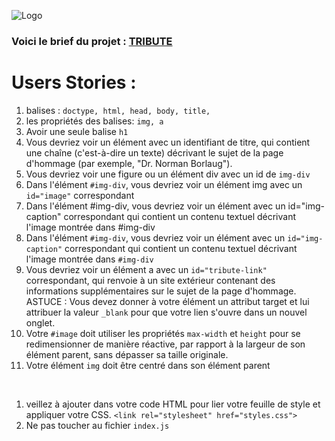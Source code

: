 ![Logo](https://kadea.academy/static/38b7831ae695651a7ca5900d8b5838ad/24d8b/logo.webp)


### Voici le brief du projet :  [TRIBUTE](https://classroom.google.com/c/NjA3OTgzMzU0MDM0/a/NjA4NDYyOTMwODM3/details) 

# Users Stories :

1. balises : ``doctype, html, head, body, title,``
2. les propriétés des balises:  ``img, a``
3. Avoir une seule balise ``h1``
​
4. Vous devriez voir un élément avec un identifiant de titre, qui contient une chaîne (c'est-à-dire un texte) décrivant le sujet de la page d'hommage (par exemple, "Dr. Norman Borlaug").
​
5.  Vous devriez voir une figure ou un élément div avec un id de ``img-div``
​
6. Dans l'élément ``#img-div``, vous devriez voir un élément img avec un ``id="image"`` correspondant
​
7. Dans l'élément #img-div, vous devriez voir un élément avec un id="img-caption" correspondant qui contient un contenu textuel décrivant l'image montrée dans #img-div
​
8. Dans l'élément ``#img-div``, vous devriez voir un élément avec un ``id="img-caption"`` correspondant qui contient un contenu textuel décrivant l'image montrée dans ``#img-div``
​
9. Vous devriez voir un élément a avec un ``id="tribute-link"`` correspondant, qui renvoie à un site extérieur contenant des informations supplémentaires sur le sujet de la page d'hommage. ASTUCE : Vous devez donner à votre élément un attribut target et lui attribuer la valeur ``_blank`` pour que votre lien s'ouvre dans un nouvel onglet.
​
10. Votre ``#image`` doit utiliser les propriétés ``max-width`` et ``height`` pour se redimensionner de manière réactive, par rapport à la largeur de son élément parent, sans dépasser sa taille originale.
​
11. Votre élément ``img`` doit être centré dans son élément parent
​

​
1. veillez à ajouter  dans votre code HTML pour lier votre feuille de style et appliquer votre CSS.
`<link rel="stylesheet" href="styles.css">`
2. Ne pas toucher au fichier ``index.js``